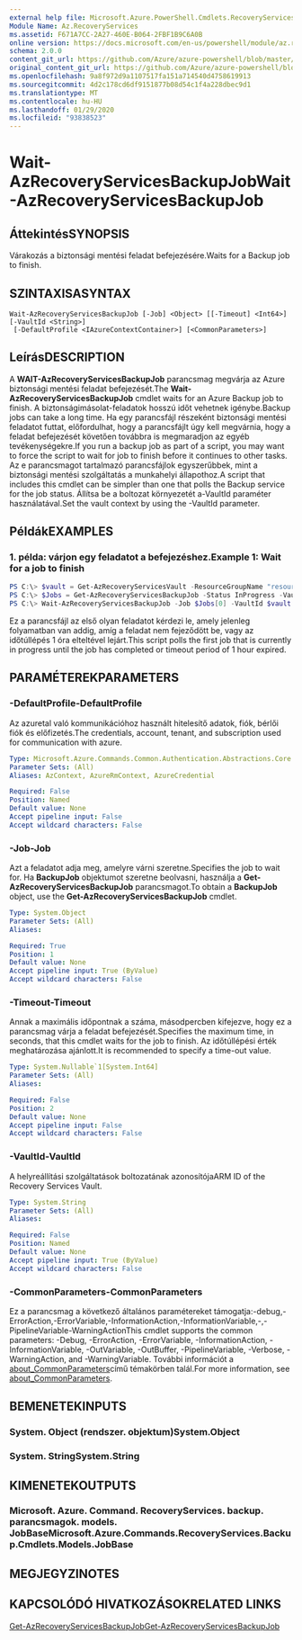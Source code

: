 ```yaml
---
external help file: Microsoft.Azure.PowerShell.Cmdlets.RecoveryServices.Backup.dll-Help.xml
Module Name: Az.RecoveryServices
ms.assetid: F671A7CC-2A27-460E-B064-2FBF1B9C6A0B
online version: https://docs.microsoft.com/en-us/powershell/module/az.recoveryservices/wait-azrecoveryservicesbackupjob
schema: 2.0.0
content_git_url: https://github.com/Azure/azure-powershell/blob/master/src/RecoveryServices/RecoveryServices/help/Wait-AzRecoveryServicesBackupJob.md
original_content_git_url: https://github.com/Azure/azure-powershell/blob/master/src/RecoveryServices/RecoveryServices/help/Wait-AzRecoveryServicesBackupJob.md
ms.openlocfilehash: 9a8f972d9a1107517fa151a714540d4758619913
ms.sourcegitcommit: 4d2c178cd6df9151877b08d54c1f4a228dbec9d1
ms.translationtype: MT
ms.contentlocale: hu-HU
ms.lasthandoff: 01/29/2020
ms.locfileid: "93838523"
---
```

# <span data-ttu-id="a96eb-101">Wait-AzRecoveryServicesBackupJob</span><span class="sxs-lookup"><span data-stu-id="a96eb-101">Wait-AzRecoveryServicesBackupJob</span></span>

## <span data-ttu-id="a96eb-102">Áttekintés</span><span class="sxs-lookup"><span data-stu-id="a96eb-102">SYNOPSIS</span></span>

<span data-ttu-id="a96eb-103">Várakozás a biztonsági mentési feladat befejezésére.</span><span class="sxs-lookup"><span data-stu-id="a96eb-103">Waits for a Backup job to finish.</span></span>

## <span data-ttu-id="a96eb-104">SZINTAXISA</span><span class="sxs-lookup"><span data-stu-id="a96eb-104">SYNTAX</span></span>

```
Wait-AzRecoveryServicesBackupJob [-Job] <Object> [[-Timeout] <Int64>] [-VaultId <String>]
 [-DefaultProfile <IAzureContextContainer>] [<CommonParameters>]
```

## <span data-ttu-id="a96eb-105">Leírás</span><span class="sxs-lookup"><span data-stu-id="a96eb-105">DESCRIPTION</span></span>

<span data-ttu-id="a96eb-106">A **WAIT-AzRecoveryServicesBackupJob** parancsmag megvárja az Azure biztonsági mentési feladat befejezését.</span><span class="sxs-lookup"><span data-stu-id="a96eb-106">The **Wait-AzRecoveryServicesBackupJob** cmdlet waits for an Azure Backup job to finish.</span></span>
<span data-ttu-id="a96eb-107">A biztonságimásolat-feladatok hosszú időt vehetnek igénybe.</span><span class="sxs-lookup"><span data-stu-id="a96eb-107">Backup jobs can take a long time.</span></span>
<span data-ttu-id="a96eb-108">Ha egy parancsfájl részeként biztonsági mentési feladatot futtat, előfordulhat, hogy a parancsfájlt úgy kell megvárnia, hogy a feladat befejezését követően továbbra is megmaradjon az egyéb tevékenységekre.</span><span class="sxs-lookup"><span data-stu-id="a96eb-108">If you run a backup job as part of a script, you may want to force the script to wait for job to finish before it continues to other tasks.</span></span>
<span data-ttu-id="a96eb-109">Az e parancsmagot tartalmazó parancsfájlok egyszerűbbek, mint a biztonsági mentési szolgáltatás a munkahelyi állapothoz.</span><span class="sxs-lookup"><span data-stu-id="a96eb-109">A script that includes this cmdlet can be simpler than one that polls the Backup service for the job status.</span></span>
<span data-ttu-id="a96eb-110">Állítsa be a boltozat környezetét a-VaultId paraméter használatával.</span><span class="sxs-lookup"><span data-stu-id="a96eb-110">Set the vault context by using the -VaultId parameter.</span></span>

## <span data-ttu-id="a96eb-111">Példák</span><span class="sxs-lookup"><span data-stu-id="a96eb-111">EXAMPLES</span></span>

### <span data-ttu-id="a96eb-112">1. példa: várjon egy feladatot a befejezéshez.</span><span class="sxs-lookup"><span data-stu-id="a96eb-112">Example 1: Wait for a job to finish</span></span>

```powershell
PS C:\> $vault = Get-AzRecoveryServicesVault -ResourceGroupName "resourceGroup" -Name "vaultName"
PS C:\> $Jobs = Get-AzRecoveryServicesBackupJob -Status InProgress -VaultId $vault.ID
PS C:\> Wait-AzRecoveryServicesBackupJob -Job $Jobs[0] -VaultId $vault.ID -Timeout 3600
```

<span data-ttu-id="a96eb-113">Ez a parancsfájl az első olyan feladatot kérdezi le, amely jelenleg folyamatban van addig, amíg a feladat nem fejeződött be, vagy az időtúllépés 1 óra elteltével lejárt.</span><span class="sxs-lookup"><span data-stu-id="a96eb-113">This script polls the first job that is currently in progress until the job has completed or timeout period of 1 hour expired.</span></span>

## <span data-ttu-id="a96eb-114">PARAMÉTEREK</span><span class="sxs-lookup"><span data-stu-id="a96eb-114">PARAMETERS</span></span>

### <span data-ttu-id="a96eb-115">-DefaultProfile</span><span class="sxs-lookup"><span data-stu-id="a96eb-115">-DefaultProfile</span></span>

<span data-ttu-id="a96eb-116">Az azuretal való kommunikációhoz használt hitelesítő adatok, fiók, bérlői fiók és előfizetés.</span><span class="sxs-lookup"><span data-stu-id="a96eb-116">The credentials, account, tenant, and subscription used for communication with azure.</span></span>

```yaml
Type: Microsoft.Azure.Commands.Common.Authentication.Abstractions.Core.IAzureContextContainer
Parameter Sets: (All)
Aliases: AzContext, AzureRmContext, AzureCredential

Required: False
Position: Named
Default value: None
Accept pipeline input: False
Accept wildcard characters: False
```

### <span data-ttu-id="a96eb-117">-Job</span><span class="sxs-lookup"><span data-stu-id="a96eb-117">-Job</span></span>

<span data-ttu-id="a96eb-118">Azt a feladatot adja meg, amelyre várni szeretne.</span><span class="sxs-lookup"><span data-stu-id="a96eb-118">Specifies the job to wait for.</span></span>
<span data-ttu-id="a96eb-119">Ha **BackupJob** objektumot szeretne beolvasni, használja a **Get-AzRecoveryServicesBackupJob** parancsmagot.</span><span class="sxs-lookup"><span data-stu-id="a96eb-119">To obtain a **BackupJob** object, use the **Get-AzRecoveryServicesBackupJob** cmdlet.</span></span>

```yaml
Type: System.Object
Parameter Sets: (All)
Aliases:

Required: True
Position: 1
Default value: None
Accept pipeline input: True (ByValue)
Accept wildcard characters: False
```

### <span data-ttu-id="a96eb-120">-Timeout</span><span class="sxs-lookup"><span data-stu-id="a96eb-120">-Timeout</span></span>

<span data-ttu-id="a96eb-121">Annak a maximális időpontnak a száma, másodpercben kifejezve, hogy ez a parancsmag várja a feladat befejezését.</span><span class="sxs-lookup"><span data-stu-id="a96eb-121">Specifies the maximum time, in seconds, that this cmdlet waits for the job to finish.</span></span>
<span data-ttu-id="a96eb-122">Az időtúllépési érték meghatározása ajánlott.</span><span class="sxs-lookup"><span data-stu-id="a96eb-122">It is recommended to specify a time-out value.</span></span>

```yaml
Type: System.Nullable`1[System.Int64]
Parameter Sets: (All)
Aliases:

Required: False
Position: 2
Default value: None
Accept pipeline input: False
Accept wildcard characters: False
```

### <span data-ttu-id="a96eb-123">-VaultId</span><span class="sxs-lookup"><span data-stu-id="a96eb-123">-VaultId</span></span>

<span data-ttu-id="a96eb-124">A helyreállítási szolgáltatások boltozatának azonosítója</span><span class="sxs-lookup"><span data-stu-id="a96eb-124">ARM ID of the Recovery Services Vault.</span></span>

```yaml
Type: System.String
Parameter Sets: (All)
Aliases:

Required: False
Position: Named
Default value: None
Accept pipeline input: True (ByValue)
Accept wildcard characters: False
```

### <span data-ttu-id="a96eb-125">-CommonParameters</span><span class="sxs-lookup"><span data-stu-id="a96eb-125">-CommonParameters</span></span>

<span data-ttu-id="a96eb-126">Ez a parancsmag a következő általános paramétereket támogatja:-debug,-ErrorAction,-ErrorVariable,-InformationAction,-InformationVariable,-,-PipelineVariable-WarningAction</span><span class="sxs-lookup"><span data-stu-id="a96eb-126">This cmdlet supports the common parameters: -Debug, -ErrorAction, -ErrorVariable, -InformationAction, -InformationVariable, -OutVariable, -OutBuffer, -PipelineVariable, -Verbose, -WarningAction, and -WarningVariable.</span></span> <span data-ttu-id="a96eb-127">További információt a [about_CommonParameters](https://go.microsoft.com/fwlink/?LinkID=113216)című témakörben talál.</span><span class="sxs-lookup"><span data-stu-id="a96eb-127">For more information, see [about_CommonParameters](https://go.microsoft.com/fwlink/?LinkID=113216).</span></span>

## <span data-ttu-id="a96eb-128">BEMENETEK</span><span class="sxs-lookup"><span data-stu-id="a96eb-128">INPUTS</span></span>

### <span data-ttu-id="a96eb-129">System. Object (rendszer. objektum)</span><span class="sxs-lookup"><span data-stu-id="a96eb-129">System.Object</span></span>

### <span data-ttu-id="a96eb-130">System. String</span><span class="sxs-lookup"><span data-stu-id="a96eb-130">System.String</span></span>

## <span data-ttu-id="a96eb-131">KIMENETEK</span><span class="sxs-lookup"><span data-stu-id="a96eb-131">OUTPUTS</span></span>

### <span data-ttu-id="a96eb-132">Microsoft. Azure. Command. RecoveryServices. backup. parancsmagok. models. JobBase</span><span class="sxs-lookup"><span data-stu-id="a96eb-132">Microsoft.Azure.Commands.RecoveryServices.Backup.Cmdlets.Models.JobBase</span></span>

## <span data-ttu-id="a96eb-133">MEGJEGYZI</span><span class="sxs-lookup"><span data-stu-id="a96eb-133">NOTES</span></span>

## <span data-ttu-id="a96eb-134">KAPCSOLÓDÓ HIVATKOZÁSOK</span><span class="sxs-lookup"><span data-stu-id="a96eb-134">RELATED LINKS</span></span>

[<span data-ttu-id="a96eb-135">Get-AzRecoveryServicesBackupJob</span><span class="sxs-lookup"><span data-stu-id="a96eb-135">Get-AzRecoveryServicesBackupJob</span></span>](./Get-AzRecoveryServicesBackupJob.md)
